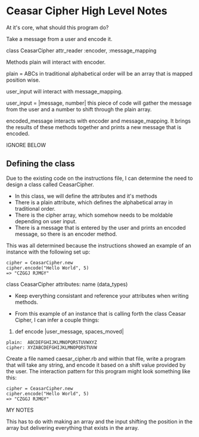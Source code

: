 # Ceasar Cipher High Level Notes

At it's core, what should this program do?

Take a message from a user and encode it.

class CeasarCipher
attr_reader :encoder, :message_mapping

Methods
plain will interact with encoder.

plain = ABCs in traditional alphabetical order will be an array that is mapped position wise.

user_input will interact with message_mapping.

user_input = |message, number|
this piece of code will gather the message from the user and a number to shift through the plain array.

encoded_message interacts with encoder and message_mapping.
It brings the results of these methods together and prints a new message that is encoded.



IGNORE BELOW
## Defining the class
Due to the existing code on the instructions file, I can determine the need to design a class called CeasarCipher.



* In this class, we will define the attributes and it's methods
* There is a plain attribute, which defines the alphabetical array in traditional order.
* There is the cipher array, which somehow needs to be moldable depending on user input.
* There is a message that is entered by the user and prints an encoded message, so there is an encoder method.

This was all determined because the instructions showed an example of an instance with the following set up:
```
cipher = CeasarCipher.new
cipher.encode("Hello World", 5)
=> "CZGGJ RJMGY"
```
class CeasarCipher
attributes:
name (data_types)
 - Keep everything consistant and reference your attributes when writing methods.


* From this example of an instance that is calling forth the class Ceasar Cipher, I can infer a couple things:
1. def encode |user_message, spaces_moved|





```
plain:  ABCDEFGHIJKLMNOPQRSTUVWXYZ
cipher: XYZABCDEFGHIJKLMNOPQRSTUVW
```

Create a file named caesar_cipher.rb and within that file, write a program that will take any string, and encode it based on a shift value provided by the user.  The interaction pattern for this program might look something like this:

```
cipher = CeasarCipher.new
cipher.encode("Hello World", 5)
=> "CZGGJ RJMGY"
```

MY NOTES

This has to do with making an array and the input shifting the position in the array but delivering everything that exists in the array.
